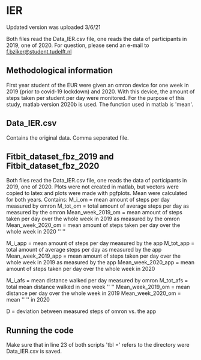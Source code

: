 # IER
Updated version was uploaded 3/6/21


Both files read the Data_IER.csv file, one reads the data of participants in 2019, one of 2020.
For question, please send an e-mail to f.bziker@student.tudelft.nl

## Methodological information

First year student of the EUR were given an omron device for one week in 2019 (prior to covid-19 lockdown) and 2020. With this device, the amount of steps taken per student per day were monitored. 
For the purpose of this study, matlab version 2020b is used.
The function used in matlab is 'mean'.


## Data_IER.csv
Contains the original data. Comma seperated file.

## Fitbit_dataset_fbz_2019 and Fitbit_dataset_fbz_2020
Both files read the Data_IER.csv file, one reads the data of participants in 2019, one of 2020. Plots were not created in matlab, but vectors were copied to latex and plots were made with pgfplots. 
Mean were calculated for both years. 
Contains:
M_i_om = mean amount of steps per day measured by omron
M_tot_om = total amount of average steps per day as measured by the omron
Mean_week_2019_om = mean amount of steps taken per day over the whole week in 2019 as measured by the omron
Mean_week_2020_om = mean amount of steps taken per day over the whole week in 2020 '' '' 

M_i_app = mean amount of steps per day measured by the app
M_tot_app = total amount of average steps per day as measured by the app
Mean_week_2019_app = mean amount of steps taken per day over the whole week in 2019 as measured by the app
Mean_week_2020_app = mean amount of steps taken per day over the whole week in 2020

M_i_afs = mean distance walked per day measured by omron
M_tot_afs = total mean distance walked in one week '' ''
Mean_week_2019_om = mean distance per day over the whole week in 2019
Mean_week_2020_om = mean           ''                      '' in 2020

D = deviation between measured steps of omron vs. the app

## Running the code
Make sure that in line 23 of both scripts 'tbl =' refers to the directory were Data_IER.csv is saved.
